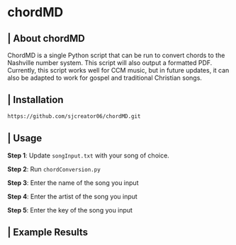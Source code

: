 # chordMD

## | About chordMD

ChordMD is a single Python script that can be run to convert chords to the Nashville number system. This script will also output a formatted PDF. Currently, this script works well for CCM music, but in future updates, it can also be adapted to work for gospel and traditional Christian songs. 

## | Installation 
```bash
https://github.com/sjcreator06/chordMD.git
```

## | Usage 

**Step 1**: Update `songInput.txt` with your song of choice.

**Step 2**: Run `chordConversion.py`

**Step 3**: Enter the name of the song you input

**Step 4**: Enter the artist of the song you input

**Step 5**: Enter the key of the song you input

## | Example Results

